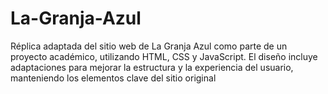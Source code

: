 # La-Granja-Azul
Réplica adaptada del sitio web de La Granja Azul como parte de un proyecto académico, utilizando HTML, CSS y JavaScript. El diseño incluye adaptaciones para mejorar la estructura y la experiencia del usuario, manteniendo los elementos clave del sitio original
